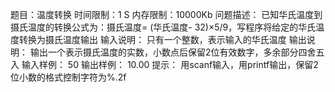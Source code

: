 题目：温度转换
时间限制：1 S
内存限制：10000Kb
问题描述：
已知华氏温度到摄氏温度的转换公式为：摄氏温度= (华氏温度- 32)×5/9，写程序将给定的华氏温度转换为摄氏温度输出
输入说明：
只有一个整数，表示输入的华氏温度
输出说明：
输出一个表示摄氏温度的实数，小数点后保留2位有效数字，多余部分四舍五入
输入样例：
50
输出样例：
10.00
提示：
用scanf输入，用printf输出，保留2位小数的格式控制字符为%.2f
